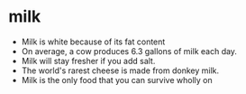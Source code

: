 # milk

* Milk is white because of its fat content
* On average, a cow produces 6.3 gallons of milk each day. 
* Milk will stay fresher if you add salt.
* The world's rarest cheese is made from donkey milk.
* Milk is the only food that you can survive wholly on
